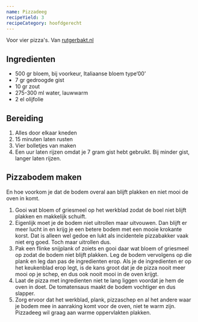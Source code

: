 ```yaml
---
name: Pizzadeeg
recipeYield: 3
recipeCategory: hoofdgerecht
---
```


Voor vier pizza's. Van [rutgerbakt.nl](https://rutgerbakt.nl/alle-recepten/zelf-pizzadeeg-maken-recept/)

## Ingredienten

- 500 gr bloem, bij voorkeur, Italiaanse bloem type‘00’
- 7 gr gedroogde gist
- 10 gr zout
- 275-300 ml water, lauwwarm
- 2 el olijfolie

## Bereiding

1. Alles door elkaar kneden
2. 15 minuten laten rusten
3. Vier bolletjes van maken
4. Een uur laten rijzen omdat je 7 gram gist hebt gebruikt. Bij minder gist, langer laten rijzen.

## Pizzabodem maken

En hoe voorkom je dat de bodem overal aan blijft plakken en niet mooi de oven in komt.

1. Gooi wat bloem of griesmeel op het werkblad zodat de boel niet blijft plakken en makkelijk schuift.
2. Eigenlijk moet je de bodem niet uitrollen maar uitvouwen. Dan blijft er meer lucht in en krijg je een betere bodem met een mooie krokante korst. Dat is alleen wel gedoe en lukt als incidentele pizzabakker vaak niet erg goed. Toch maar uitrollen dus.
3. Pak een flinke snijplank of zoiets en gooi daar wat bloem of griesmeel op zodat de bodem niet blijft plakken. Leg de bodem vervolgens op die plank en leg dan pas de ingredienten erop. Als je de ingredienten er op het keukenblad erop legt, is de kans groot dat je de pizza nooit meer mooi op je schep, en dus ook nooit mooi in de oven krijgt.
4. Laat de pizza met ingredienten niet te lang liggen voordat je hem de oven in doet. De tomatensaus maakt de bodem vochtiger en dus slapper.
5. Zorg ervoor dat het werkblad, plank, pizzaschep en al het andere waar je bodem mee in aanraking komt voor de oven, niet te warm zijn. Pizzadeeg wil graag aan warme oppervlakten plakken.
